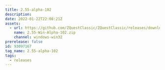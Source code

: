 ```yaml
---
title: 2.55-alpha-102
description: 
date: 2022-01-22T22:08:21Z
assets: 
  - url: https://github.com/ZQuestClassic/ZQuestClassic/releases/download/2.55-alpha-102/2.55-Win-Alpha-102.zip
    name: 2.55-Win-Alpha-102.zip
    channel: windows-win32
prerelease: false
id: 93097167
tag_name: 2.55-alpha-102
tags:
  - releases
---
```



